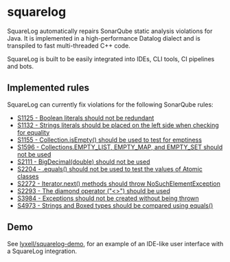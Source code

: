 # squarelog

SquareLog automatically repairs SonarQube static analysis
violations for Java. It is implemented in a high-performance
Datalog dialect and is transpiled to fast multi-threaded C++
code.

SquareLog is built to be easily integrated into IDEs, CLI tools,
CI pipelines and bots.

## Implemented rules

SquareLog can currently fix violations for the following
SonarQube rules:

* [S1125 - Boolean literals should not be redundant](https://github.com/lyxell/squarelog/blob/master/rules/1125.dl)
* [S1132 - Strings literals should be placed on the left side when checking for equality](https://github.com/lyxell/squarelog/blob/master/rules/1132.dl)
* [S1155 - Collection.isEmpty() should be used to test for emptiness](https://github.com/lyxell/squarelog/blob/master/rules/1155.dl)
* [S1596 - Collections.EMPTY_LIST, EMPTY_MAP, and EMPTY_SET should not be used](https://github.com/lyxell/squarelog/blob/master/rules/1596.dl)
* [S2111 - BigDecimal(double) should not be used](https://github.com/lyxell/squarelog/blob/master/rules/2111.dl)
* [S2204 - .equals() should not be used to test the values of Atomic classes](https://github.com/lyxell/squarelog/blob/master/rules/2204.dl)
* [S2272 - Iterator.next() methods should throw NoSuchElementException](https://github.com/lyxell/squarelog/blob/master/rules/2272.dl)
* [S2293 - The diamond operator ("<>") should be used](https://github.com/lyxell/squarelog/blob/master/rules/2293.dl)
* [S3984 - Exceptions should not be created without being thrown](https://github.com/lyxell/squarelog/blob/master/rules/3984.dl)
* [S4973 - Strings and Boxed types should be compared using equals()](https://github.com/lyxell/squarelog/blob/master/rules/4973.dl)

## Demo

See
[lyxell/squarelog-demo](https://github.com/lyxell/squarelog-demo),
for an example of an IDE-like user interface with a SquareLog
integration.
